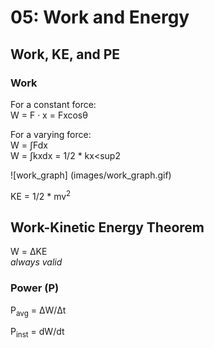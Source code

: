 # 05: Work and Energy

## Work, KE, and PE

### Work

For a constant force:  
W = F &middot; x = Fxcos&theta;

For a varying force:  
W = &int;Fdx  
W = &int;kxdx = 1/2 * kx<sup2</sup>

![work_graph] (images/work_graph.gif)

KE = 1/2 * mv<sup>2</sup>

## Work-Kinetic Energy Theorem

W = &Delta;KE  
*always valid*

### Power (P)

P<sub>avg</sub> = &Delta;W/&Delta;t  

P<sub>inst</sub> = dW/dt
